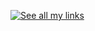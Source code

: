 <a href="https://savvas.me/links">![See all my links](https://github.com/SavvasStephanides/SavvasStephanides/assets/478770/5a64b99a-b921-4b41-9dcd-dc2140f7c98e)</a>

